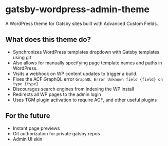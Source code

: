 # gatsby-wordpress-admin-theme

A WordPress theme for Gatsby sites built with Advanced Custom Fields.

## What does this theme do?

- Synchronizes WordPress templates dropdown with Gatsby templates using git
- Also allows for manually specifying page template names and paths in WordPress.
- Visits a webhook on WP content updates to trigger a build.
- Fixes the ACF GraphQL error `GraphQL Error Unknown field {field} on type {type}`
- Discourages search engines from indexing the WP install
- Redirects all WP pages to the admin login
- Uses TGM plugin activation to require ACF, and other useful plugins

## For the future

- Instant page previews
- Git authorization for private gatsby repos
- Admin UI skin
